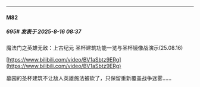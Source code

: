 ﻿
*****

####  M82  
##### 695#       发表于 2025-8-16 08:37

魔法门之英雄无敌：上古纪元 圣杯建筑功能一览与圣杯镜像战演示(25.08.16)

[https://www.bilibili.com/video/BV1aSbtz9ERg](https://www.bilibili.com/video/BV1aSbtz9ERg)

墓园的圣杯建筑不让敌人英雄施法被砍了，只保留重新覆盖战争迷雾……

